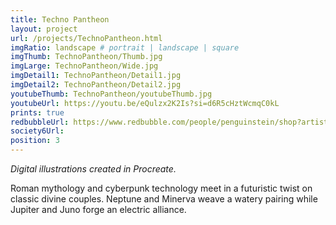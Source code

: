 ```yaml
---
title: Techno Pantheon
layout: project
url: /projects/TechnoPantheon.html
imgRatio: landscape # portrait | landscape | square
imgThumb: TechnoPantheon/Thumb.jpg
imgLarge: TechnoPantheon/Wide.jpg
imgDetail1: TechnoPantheon/Detail1.jpg
imgDetail2: TechnoPantheon/Detail2.jpg
youtubeThumb: TechnoPantheon/youtubeThumb.jpg
youtubeUrl: https://youtu.be/eQulzx2K2Is?si=d6R5cHztWcmqC0kL
prints: true
redbubbleUrl: https://www.redbubble.com/people/penguinstein/shop?artistUserName=penguinstein&asc=u&collections=4342465
society6Url: 
position: 3
---
```


*Digital illustrations created in Procreate.*

Roman mythology and cyberpunk technology meet in a futuristic twist on classic divine couples. Neptune and Minerva weave a watery pairing while Jupiter and Juno forge an electric alliance.
